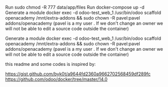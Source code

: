 Run sudo chmod -R 777 data/app/files
Run docker-compose up -d
Generate a module docker exec -d odoo-test_web_1 /usr/bin/odoo scaffold openacademy /mnt/extra-addons && sudo chown -R pavel:pavel addons/openacademy (pavel is a my user . If we don't change an owner we will not be able to edit a source code outside the container)

Generate a module docker exec -d odoo-test_web_1 /usr/bin/odoo scaffold openacademy /mnt/extra-addons && sudo chown -R pavel:pavel addons/openacademy (pavel is a my user . If we don't change an owner we will not be able to edit a source code outside the container)

this readme and some codes is inspired by:

https://gist.github.com/byk0t/a9644fd2360a9662702568459df289fc
https://github.com/odoo/docker/tree/master/14.0


